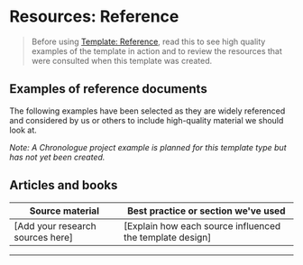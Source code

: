 # Resources: Reference

>Before using [Template: Reference](./template_reference.md), read this to see high quality examples of the template in action and to review the resources that were consulted when this template was created.

## Examples of reference documents

The following examples have been selected as they are widely referenced and considered by us or others to include high-quality material we should look at.

*Note: A Chronologue project example is planned for this template type but has not yet been created.*

## Articles and books

| Source material | Best practice or section we've used |
| --------------- | ----------------------------------- |
| [Add your research sources here] | [Explain how each source influenced the template design] |

---
